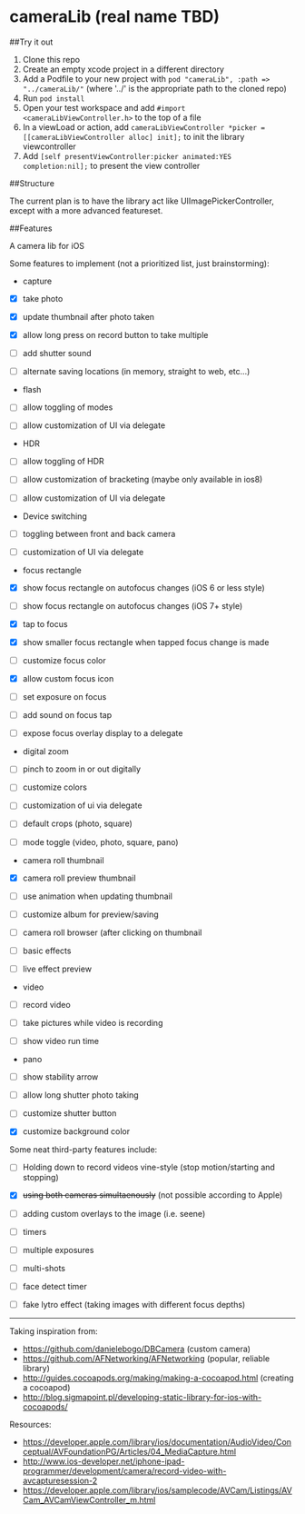cameraLib (real name TBD)
=========

##Try it out

1. Clone this repo
2. Create an empty xcode project in a different directory
3. Add a Podfile to your new project with `pod "cameraLib", :path => "../cameraLib/"` (where '../' is the appropriate path to the cloned repo)
4. Run `pod install`
5. Open your test workspace and add `#import <cameraLibViewController.h>` to the top of a file
6. In a viewLoad or action, add `cameraLibViewController *picker = [[cameraLibViewController alloc] init];` to init the library viewcontroller
7. Add `[self presentViewController:picker animated:YES completion:nil];` to present the view controller

##Structure

The current plan is to have the library act like UIImagePickerController, except with a more advanced featureset.

##Features

A camera lib for iOS

Some features to implement (not a prioritized list, just brainstorming):
- capture

- [x] take photo

- [x] update thumbnail after photo taken

- [x] allow long press on record button to take multiple

- [ ] add shutter sound

- [ ] alternate saving locations (in memory, straight to web, etc...)

- flash

 - [ ] allow toggling of modes
 
 - [ ] allow customization of UI via delegate
 
- HDR

 - [ ] allow toggling of HDR
 
 - [ ] allow customization of bracketing (maybe only available in ios8)
 
 - [ ] allow customization of UI via delegate

- Device switching

 - [ ] toggling between front and back camera
 
 - [ ] customization of UI via delegate

- focus rectangle

 - [x] show focus rectangle on autofocus changes (iOS 6 or less style)
 
 - [ ] show focus rectangle on autofocus changes (iOS 7+ style)
 
 - [x] tap to focus
 
 - [x] show smaller focus rectangle when tapped focus change is made
 
 - [ ] customize focus color
 
 - [x] allow custom focus icon
 
 - [ ] set exposure on focus
 
 - [ ] add sound on focus tap
 
 - [ ] expose focus overlay display to a delegate

- digital zoom

 - [ ] pinch to zoom in or out digitally
 
 - [ ] customize colors
 
 - [ ] customization of ui via delegate

- [ ] default crops (photo, square)

- [ ] mode toggle (video, photo, square, pano)

- camera roll thumbnail

 - [x] camera roll preview thumbnail
 
 - [ ] use animation when updating thumbnail

 - [ ] customize album for preview/saving

 - [ ] camera roll browser (after clicking on thumbnail

- [ ] basic effects

- [ ] live effect preview

- video  

 - [ ] record video

 - [ ] take pictures while video is recording

 - [ ] show video run time

- pano

 - [ ] show stability arrow

 - [ ]  allow long shutter photo taking

- [ ] customize shutter button

- [x] customize background color



Some neat third-party features include:

- [ ] Holding down to record videos vine-style (stop motion/starting and stopping)

- [x] ~~using both cameras simultaenously~~ (not possible according to Apple)

- [ ] adding custom overlays to the image (i.e. seene)

- [ ] timers

- [ ] multiple exposures

- [ ] multi-shots

- [ ] face detect timer

- [ ] fake lytro effect (taking images with different focus depths)

----------

Taking inspiration from:
- https://github.com/danielebogo/DBCamera (custom camera)
- https://github.com/AFNetworking/AFNetworking (popular, reliable library)
- http://guides.cocoapods.org/making/making-a-cocoapod.html (creating a cocoapod)
- http://blog.sigmapoint.pl/developing-static-library-for-ios-with-cocoapods/
  
Resources:
- https://developer.apple.com/library/ios/documentation/AudioVideo/Conceptual/AVFoundationPG/Articles/04_MediaCapture.html
- http://www.ios-developer.net/iphone-ipad-programmer/development/camera/record-video-with-avcapturesession-2
- https://developer.apple.com/library/ios/samplecode/AVCam/Listings/AVCam_AVCamViewController_m.html
